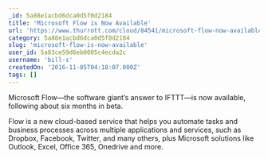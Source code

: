 ```yaml
---
_id: 5a88e1acbd6dca0d5f0d2184
title: 'Microsoft Flow is Now Available'
url: 'https://www.thurrott.com/cloud/84541/microsoft-flow-now-available'
category: 5a88e1acbd6dca0d5f0d2184
slug: 'microsoft-flow-is-now-available'
user_id: 5a83ce59d6eb0005c4ecda2c
username: 'bill-s'
createdOn: '2016-11-05T04:18:07.000Z'
tags: []
---
```


Microsoft Flow—the software giant’s answer to IFTTT—is now available, following about six months in beta.

Flow is a new cloud-based service that helps you automate tasks and business processes across multiple applications and services, such as Dropbox, Facebook, Twitter, and many others, plus Microsoft solutions like Outlook, Excel, Office 365, Onedrive and more. 
